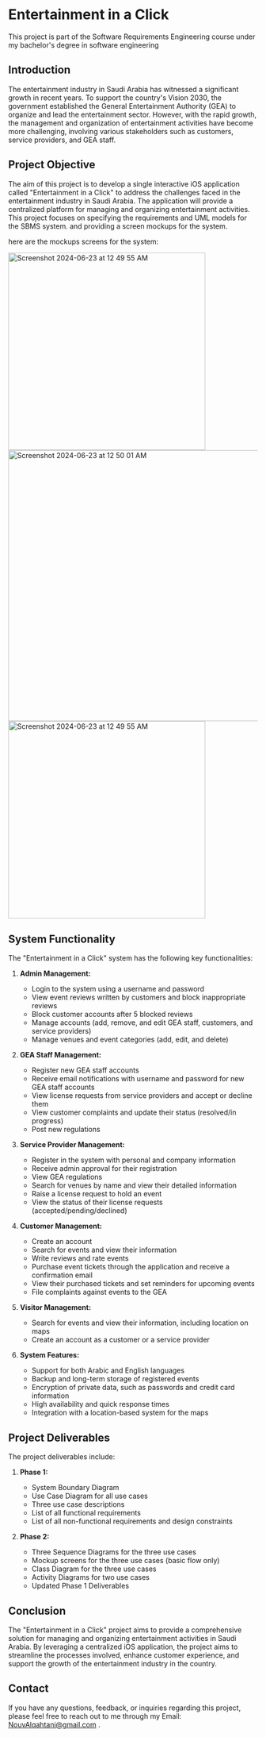 # Entertainment in a Click
This project is part of the Software Requirements Engineering course under my bachelor's degree in software engineering

## Introduction
The entertainment industry in Saudi Arabia has witnessed a significant growth in recent years. To support the country's Vision 2030, the government established the General Entertainment Authority (GEA) to organize and lead the entertainment sector. However, with the rapid growth, the management and organization of entertainment activities have become more challenging, involving various stakeholders such as customers, service providers, and GEA staff.

## Project Objective
The aim of this project is to develop a single interactive iOS application called "Entertainment in a Click" to address the challenges faced in the entertainment industry in Saudi Arabia. The application will provide a centralized platform for managing and organizing entertainment activities. This project focuses on specifying the requirements and UML models for the SBMS system. and providing a screen mockups for the system.


here are the mockups screens for the system: 


<img width="398" alt="Screenshot 2024-06-23 at 12 49 55 AM" src="https://github.com/NouvBaLQahtani/Software-Requirements-Engineering-Project-SWE312/assets/106460665/2d4148ba-3532-446e-bd35-64c96ad8c720">

<img width="546" alt="Screenshot 2024-06-23 at 12 50 01 AM" src="https://github.com/NouvBaLQahtani/Software-Requirements-Engineering-Project-SWE312/assets/106460665/d862f81b-f7d7-4cd0-a781-a9458b7bcd43"> 

<img width="398" alt="Screenshot 2024-06-23 at 12 49 55 AM" src="https://github.com/NouvBaLQahtani/Software-Requirements-Engineering-Project-SWE312/assets/106460665/06a8f42e-5682-4db3-855b-4be1a2f46e5e"> 


## System Functionality
The "Entertainment in a Click" system has the following key functionalities:

1. **Admin Management:**
   - Login to the system using a username and password
   - View event reviews written by customers and block inappropriate reviews
   - Block customer accounts after 5 blocked reviews
   - Manage accounts (add, remove, and edit GEA staff, customers, and service providers)
   - Manage venues and event categories (add, edit, and delete)

2. **GEA Staff Management:**
   - Register new GEA staff accounts
   - Receive email notifications with username and password for new GEA staff accounts
   - View license requests from service providers and accept or decline them
   - View customer complaints and update their status (resolved/in progress)
   - Post new regulations

3. **Service Provider Management:**
   - Register in the system with personal and company information
   - Receive admin approval for their registration
   - View GEA regulations
   - Search for venues by name and view their detailed information
   - Raise a license request to hold an event
   - View the status of their license requests (accepted/pending/declined)

4. **Customer Management:**
   - Create an account
   - Search for events and view their information
   - Write reviews and rate events
   - Purchase event tickets through the application and receive a confirmation email
   - View their purchased tickets and set reminders for upcoming events
   - File complaints against events to the GEA

5. **Visitor Management:**
   - Search for events and view their information, including location on maps
   - Create an account as a customer or a service provider

6. **System Features:**
   - Support for both Arabic and English languages
   - Backup and long-term storage of registered events
   - Encryption of private data, such as passwords and credit card information
   - High availability and quick response times
   - Integration with a location-based system for the maps

## Project Deliverables
The project deliverables include:

1. **Phase 1:**
   - System Boundary Diagram
   - Use Case Diagram for all use cases
   - Three use case descriptions
   - List of all functional requirements
   - List of all non-functional requirements and design constraints

2. **Phase 2:**
   - Three Sequence Diagrams for the three use cases
   - Mockup screens for the three use cases (basic flow only)
   - Class Diagram for the three use cases
   - Activity Diagrams for two use cases
   - Updated Phase 1 Deliverables

## Conclusion
The "Entertainment in a Click" project aims to provide a comprehensive solution for managing and organizing entertainment activities in Saudi Arabia. By leveraging a centralized iOS application, the project aims to streamline the processes involved, enhance customer experience, and support the growth of the entertainment industry in the country.

## Contact

If you have any questions, feedback, or inquiries regarding this project, please feel free to reach out to me through my Email: NouvAlqahtani@gmail.com .
